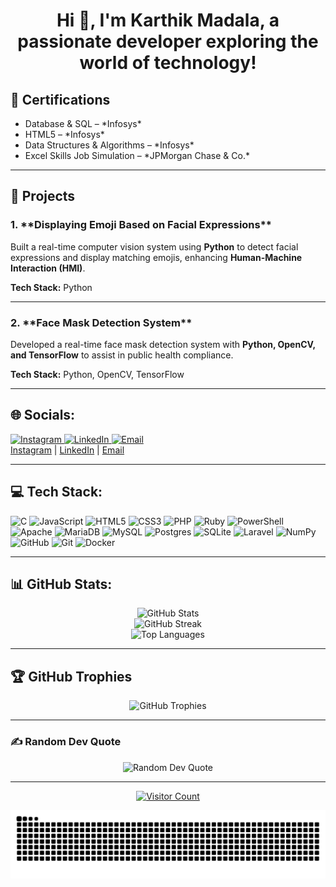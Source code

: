 <h1 align="center">Hi 👋, I'm Karthik Madala, a passionate developer exploring the world of technology!</h1>

<div align="left">
  <h2>📜 Certifications</h2>
  <ul>
    <li>Database & SQL – *Infosys*</li>
    <li>HTML5 – *Infosys*</li>
    <li>Data Structures & Algorithms – *Infosys*</li>
    <li>Excel Skills Job Simulation – *JPMorgan Chase & Co.*</li>
  </ul>
  <hr>

  <h2>📂 Projects</h2>

  <h3>1. **Displaying Emoji Based on Facial Expressions**</h3>
  <p>
    Built a real-time computer vision system using <strong>Python</strong> to detect facial expressions and display matching emojis, enhancing <strong>Human-Machine Interaction (HMI)</strong>.
  </p>
  <p>
    <strong>Tech Stack:</strong> Python
  </p>
  <hr>

  <h3>2. **Face Mask Detection System**</h3>
  <p>
    Developed a real-time face mask detection system with <strong>Python, OpenCV, and TensorFlow</strong> to assist in public health compliance.
  </p>
  <p>
    <strong>Tech Stack:</strong> Python, OpenCV, TensorFlow
  </p>
  <hr>

  <h2>🌐 Socials:</h2>
  <p>
    <a href="https://instagram.com/https://www.instagram.com/karthik_madala/">
      <img src="https://img.shields.io/badge/Instagram-%23E4405F.svg?logo=Instagram&logoColor=white" alt="Instagram">
    </a>
    <a href="https://linkedin.com/in/https://www.linkedin.com/in/karthik-m-15850a230/">
      <img src="https://img.shields.io/badge/LinkedIn-%230077B5.svg?logo=linkedin&logoColor=white" alt="LinkedIn">
    </a>
    <a href="mailto:karthikmadala12@gmail.com">
      <img src="https://img.shields.io/badge/Email-D14836?logo=gmail&logoColor=white" alt="Email">
    </a>
    <br>
    <a href="https://instagram.com/https://www.instagram.com/karthik_madala/">Instagram</a> | <a href="https://linkedin.com/in/https://www.linkedin.com/in/karthik-m-15850a230/">LinkedIn</a> | <a href="mailto:karthikmadala12@gmail.com">Email</a>
  </p>
  <hr>

  <h2>💻 Tech Stack:</h2>
  <p>
    <img src="https://img.shields.io/badge/c-%2300599C.svg?style=flat&logo=c&logoColor=white" alt="C">
    <img src="https://img.shields.io/badge/javascript-%23323330.svg?style=flat&logo=javascript&logoColor=%23F7DF1E" alt="JavaScript">
    <img src="https://img.shields.io/badge/html5-%23E34F26.svg?style=flat&logo=html5&logoColor=white" alt="HTML5">
    <img src="https://img.shields.io/badge/css3-%231572B6.svg?style=flat&logo=css3&logoColor=white" alt="CSS3">
    <img src="https://img.shields.io/badge/php-%23777BB4.svg?style=flat&logo=php&logoColor=white" alt="PHP">
    <img src="https://img.shields.io/badge/ruby-%23CC342D.svg?style=flat&logo=ruby&logoColor=white" alt="Ruby">
    <img src="https://img.shields.io/badge/PowerShell-%235391FE.svg?style=flat&logo=powershell&logoColor=white" alt="PowerShell">
    <img src="https://img.shields.io/badge/apache-%23D42029.svg?style=flat&logo=apache&logoColor=white" alt="Apache">
    <img src="https://img.shields.io/badge/MariaDB-003545?style=flat&logo=mariadb&logoColor=white" alt="MariaDB">
    <img src="https://img.shields.io/badge/mysql-4479A1.svg?style=flat&logo=mysql&logoColor=white" alt="MySQL">
    <img src="https://img.shields.io/badge/postgres-%23316192.svg?style=flat&logo=postgresql&logoColor=white" alt="Postgres">
    <img src="https://img.shields.io/badge/sqlite-%2307405e.svg?style=flat&logo=sqlite&logoColor=white" alt="SQLite">
    <img src="https://img.shields.io/badge/laravel-%23FF2D20.svg?style=flat&logo=laravel&logoColor=white" alt="Laravel">
    <img src="https://img.shields.io/badge/numpy-%23013243.svg?style=flat&logo=numpy&logoColor=white" alt="NumPy">
    <img src="https://img.shields.io/badge/github-%23121011.svg?style=flat&logo=github&logoColor=white" alt="GitHub">
    <img src="https://img.shields.io/badge/git-%23F05033.svg?style=flat&logo=git&logoColor=white" alt="Git">
    <img src="https://img.shields.io/badge/docker-%230db7ed.svg?style=flat&logo=docker&logoColor=white" alt="Docker">
  </p>
  <hr>

  <h2>📊 GitHub Stats:</h2>
  <p align="center">
    <img src="https://github-readme-stats.vercel.app/api?username=karthikmadala&theme=transparent&hide_border=true&include_all_commits=true&count_private=false" alt="GitHub Stats">
    <br/>
    <img src="https://nirzak-streak-stats.vercel.app/?user=karthikmadala&theme=transparent&hide_border=true" alt="GitHub Streak">
    <br/>
    <img src="https://github-readme-stats.vercel.app/api/top-langs/?username=karthikmadala&theme=transparent&hide_border=true&include_all_commits=true&count_private=false&layout=compact" alt="Top Languages">
  </p>
  <hr>

  <h2>🏆 GitHub Trophies</h2>
  <p align="center">
    <img src="https://github-profile-trophy.vercel.app/?username=karthikmadala&theme=radical&no-frame=true&no-bg=true&margin-w=4" alt="GitHub Trophies">
  </p>
  <hr>

  <h3>✍️ Random Dev Quote</h3>
  <p align="center">
    <img src="https://quotes-github-readme.vercel.app/api?type=horizontal&theme=radical" alt="Random Dev Quote">
  </p>
  <hr>

  <p align="center">
    <a href="https://visitcount.itsvg.in/api?id=karthikmadala&icon=0&color=0">
      <img src="https://visitcount.itsvg.in/api?id=karthikmadala&icon=0&color=0" alt="Visitor Count">
    </a>
  </p>

  <p align="center">
    <img src="https://github.com/karthikmadala/karthikmadala/blob/output/github-snake-dark.svg" alt="Snake GIF">
  </p>
</div>
